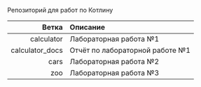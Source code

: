 Репозиторий для работ по Котлину

| Ветка           | Описание                        |
| ---------------:|:------------------------------- |
| calculator      | Лабораторная работа №1          |
| calculator_docs | Отчёт по лабораторной работе №1 |
| cars            | Лабораторная работа №2          |
| zoo             | Лабораторная работа №3          |
